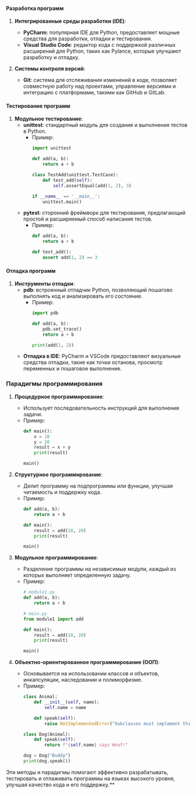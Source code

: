 #### Разработка программ

1. **Интегрированные среды разработки (IDE)**:
   - **PyCharm**: популярная IDE для Python, предоставляет мощные средства для разработки, отладки и тестирования.
   - **Visual Studio Code**: редактор кода с поддержкой различных расширений для Python, таких как Pylance, которые улучшают разработку и отладку.

2. **Системы контроля версий**:
   - **Git**: система для отслеживания изменений в коде, позволяет совместную работу над проектами, управление версиями и интеграцию с платформами, такими как GitHub и GitLab.

#### Тестирование программ

1. **Модульное тестирование**:
   - **unittest**: стандартный модуль для создания и выполнения тестов в Python.
     - Пример:
       ```python
       import unittest

       def add(a, b):
           return a + b

       class TestAdd(unittest.TestCase):
           def test_add(self):
               self.assertEqual(add(1, 2), 3)

       if __name__ == '__main__':
           unittest.main()
       ```
   - **pytest**: сторонний фреймворк для тестирования, предлагающий простой и расширяемый способ написания тестов.
     - Пример:
       ```python
       def add(a, b):
           return a + b

       def test_add():
           assert add(1, 2) == 3
       ```

#### Отладка программ

1. **Инструменты отладки**:
   - **pdb**: встроенный отладчик Python, позволяющий пошагово выполнять код и анализировать его состояние.
     - Пример:
       ```python
       import pdb

       def add(a, b):
           pdb.set_trace()
           return a + b

       print(add(1, 2))
       ```
   - **Отладка в IDE**: PyCharm и VSCode предоставляют визуальные средства отладки, такие как точки останова, просмотр переменных и пошаговое выполнение.

### Парадигмы программирования

1. **Процедурное программирование**:
   - Использует последовательность инструкций для выполнения задачи.
   - Пример:
     ```python
     def main():
         x = 10
         y = 20
         result = x + y
         print(result)

     main()
     ```

2. **Структурное программирование**:
   - Делит программу на подпрограммы или функции, улучшая читаемость и поддержку кода.
   - Пример:
     ```python
     def add(a, b):
         return a + b

     def main():
         result = add(10, 20)
         print(result)

     main()
     ```

3. **Модульное программирование**:
   - Разделение программы на независимые модули, каждый из которых выполняет определенную задачу.
   - Пример:
     ```python
     # module1.py
     def add(a, b):
         return a + b

     # main.py
     from module1 import add

     def main():
         result = add(10, 20)
         print(result)

     main()
     ```

4. **Объектно-ориентированное программирование (ООП)**:
   - Основывается на использовании классов и объектов, инкапсуляции, наследовании и полиморфизме.
   - Пример:
     ```python
     class Animal:
         def __init__(self, name):
             self.name = name

         def speak(self):
             raise NotImplementedError("Subclasses must implement this method")

     class Dog(Animal):
         def speak(self):
             return f"{self.name} says Woof!"

     dog = Dog("Buddy")
     print(dog.speak())
     ```

Эти методы и парадигмы помогают эффективно разрабатывать, тестировать и отлаживать программы на языках высокого уровня, улучшая качество кода и его поддержку.**